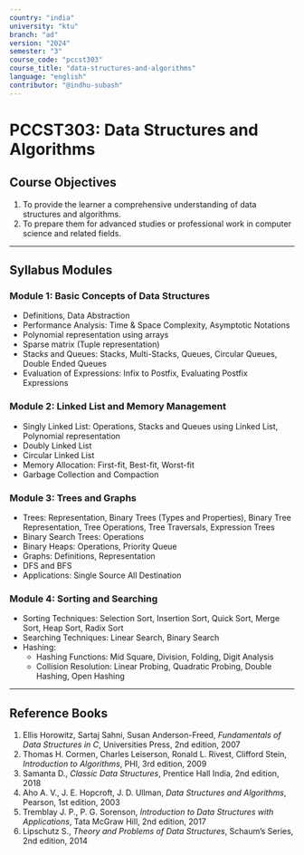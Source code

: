 ```yaml
--- 
country: "india"
university: "ktu"
branch: "ad" 
version: "2024"
semester: "3"
course_code: "pccst303"
course_title: "data-structures-and-algorithms"
language: "english"
contributor: "@indhu-subash"
---
```


# PCCST303: Data Structures and Algorithms

## Course Objectives

1. To provide the learner a comprehensive understanding of data structures and algorithms.  
2. To prepare them for advanced studies or professional work in computer science and related fields.  

---

## Syllabus Modules

### Module 1: Basic Concepts of Data Structures
- Definitions, Data Abstraction  
- Performance Analysis: Time & Space Complexity, Asymptotic Notations  
- Polynomial representation using arrays  
- Sparse matrix (Tuple representation)  
- Stacks and Queues: Stacks, Multi-Stacks, Queues, Circular Queues, Double Ended Queues  
- Evaluation of Expressions: Infix to Postfix, Evaluating Postfix Expressions  

### Module 2: Linked List and Memory Management
- Singly Linked List: Operations, Stacks and Queues using Linked List, Polynomial representation  
- Doubly Linked List  
- Circular Linked List  
- Memory Allocation: First-fit, Best-fit, Worst-fit  
- Garbage Collection and Compaction  

### Module 3: Trees and Graphs
- Trees: Representation, Binary Trees (Types and Properties), Binary Tree Representation, Tree Operations, Tree Traversals, Expression Trees  
- Binary Search Trees: Operations  
- Binary Heaps: Operations, Priority Queue  
- Graphs: Definitions, Representation  
- DFS and BFS  
- Applications: Single Source All Destination  

### Module 4: Sorting and Searching
- Sorting Techniques: Selection Sort, Insertion Sort, Quick Sort, Merge Sort, Heap Sort, Radix Sort  
- Searching Techniques: Linear Search, Binary Search  
- Hashing:  
  - Hashing Functions: Mid Square, Division, Folding, Digit Analysis  
  - Collision Resolution: Linear Probing, Quadratic Probing, Double Hashing, Open Hashing  

---

## Reference Books

1. Ellis Horowitz, Sartaj Sahni, Susan Anderson-Freed, *Fundamentals of Data Structures in C*, Universities Press, 2nd edition, 2007  
2. Thomas H. Cormen, Charles Leiserson, Ronald L. Rivest, Clifford Stein, *Introduction to Algorithms*, PHI, 3rd edition, 2009  
3. Samanta D., *Classic Data Structures*, Prentice Hall India, 2nd edition, 2018  
4. Aho A. V., J. E. Hopcroft, J. D. Ullman, *Data Structures and Algorithms*, Pearson, 1st edition, 2003  
5. Tremblay J. P., P. G. Sorenson, *Introduction to Data Structures with Applications*, Tata McGraw Hill, 2nd edition, 2017  
6. Lipschutz S., *Theory and Problems of Data Structures*, Schaum’s Series, 2nd edition, 2014  
